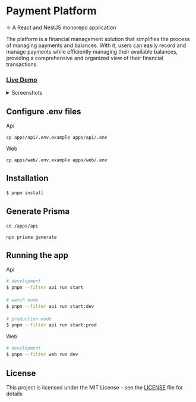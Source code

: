 # Payment Platform

⚛️ A React and NestJS monorepo application

The platform is a financial management solution that simplifies the process of managing payments and balances. With it, users can easily record and manage payments while efficiently managing their available balances, providing a comprehensive and organized view of their financial transactions.

### [Live Demo](https://payment-platform-web.vercel.app/)

<details>
  <summary>Screenshots</summary>
    <img src="apps/web/public/screenshots/login.png" alt="Login">
    <img src="apps/web/public/screenshots/register.png" alt="Register">
    <img src="apps/web/public/screenshots/payments.png"alt="Payment list">
    <img src="apps/web/public/screenshots/payment-edit.png"alt="Payment edit">
    <img src="apps/web/public/screenshots/balances.png"alt="Balances list">
    <img src="apps/web/public/screenshots/balance-edit.png"alt="Balance edit">
</details>

## Configure .env files

Api

```
cp apps/api/.env.example apps/api/.env
```

Web

```
cp apps/web/.env.example apps/web/.env
```

## Installation

```bash
$ pnpm install
```

## Generate Prisma

```
cd /apps/api
```

```
npx prisma generate
```

## Running the app

Api

```bash
# development
$ pnpm --filter api run start

# watch mode
$ pnpm --filter api run start:dev

# production mode
$ pnpm --filter api run start:prod
```

Web

```bash
# development
$ pnpm --filter web run dev
```

## License

This project is licensed under the MIT License - see the [LICENSE](https://github.com/NicolasJardin/payment-platform/blob/master/LICENSE) file for details
